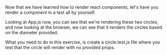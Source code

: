 Now that we have learned how to render react components, let's have you render a component in a test all by yourself.

Looking at App.js now, you can see that we're rendering these two circles, and now looking at the browser, we can
see that it renders the circles based on the diameter provided.

What you need to do in this exercise, is create a circle.test.js file where you test that the circle will render with
no provided props.
